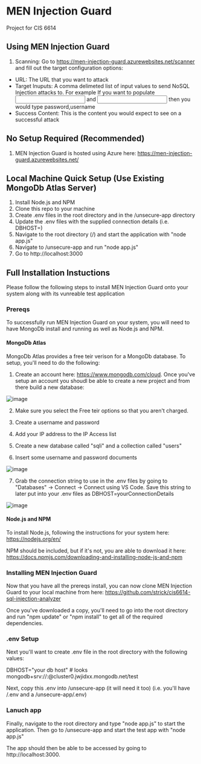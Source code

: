 # MEN Injection Guard
Project for CIS 6614

## Using MEN Injection Guard
1) Scanning:  Go to https://men-injection-guard.azurewebsites.net/scanner and fill out the target configuration options:
- URL:  The URL that you want to attack
- Target Inuputs:  A comma delimeted list of input values to send NoSQL Injection attacks to.  For example If you want to populate <input name="username"> and <input name="password"> then you would type password,username
- Success Content:  This is the content you would expect to see on a successful attack


## No Setup Required (Recommended)
1) MEN Injection Guard is hosted using Azure here:  https://men-injection-guard.azurewebsites.net/

## Local Machine Quick Setup (Use Existing MongoDb Atlas Server)
1) Install Node.js and NPM
2) Clone this repo to your machine
3) Create .env files in the root directory and in the /unsecure-app directory
4) Update the .env files with the supplied connection details (i.e. DBHOST=)
5) Navigate to the root directory (/) and start the application with "node app.js"
6) Navigate to /unsecure-app and run "node app.js"
4) Go to http://localhost:3000

## Full Installation Instuctions
Please follow the following steps to install MEN Injection Guard onto your system along with its vunreable test application

### Prereqs

To successfully run MEN Injection Guard on your system, you will need to have MongoDb install and running as well as Node.js and NPM.

#### MongoDb Atlas

MongoDb Atlas provides a free teir verison for a MongoDb database.  To setup, you'll need to do the following:

1) Create an account here:  https://www.mongodb.com/cloud.  Once you've setup an account you shoudl be able to create a new project and from there build a new database:

![image](https://user-images.githubusercontent.com/1486739/204689441-bf2c572c-2a10-4e7b-b66e-618c2d7cceac.png)

2) Make sure you select the Free teir options so that you aren't charged.

3) Create a username and password

4) Add your IP address to the IP Access list

5) Create a new database called "sqli" and a collection called "users"

6) Insert some username and password documents

![image](https://user-images.githubusercontent.com/1486739/204690671-499c20a1-3092-438e-b447-2716cc76ea4f.png)

7) Grab the connection string to use in the .env files by going to "Databases" -> Connect -> Connect using VS Code.   Save this string to later put into your .env files as DBHOST=yourConnectionDetails

![image](https://user-images.githubusercontent.com/1486739/204696465-5fda3cad-bece-4bd4-a5b6-32059efa8254.png)

#### Node.js and NPM

To install Node.js, following the instructions for your system here:  https://nodejs.org/en/

NPM should be included, but if it's not, you are able to download it here:  https://docs.npmjs.com/downloading-and-installing-node-js-and-npm

### Installing MEN Injection Guard

Now that you have all the prereqs install, you can now clone MEN Injection Guard to your local machine from here:  https://github.com/strick/cis6614-sql-injection-analyzer

Once you've downloaded a copy, you'll need to go into the root directory and run "npm update" or "npm install" to get all of the required dependencies.

### .env Setup

Next you'll want to create .env file in the root directory with the following values:

DBHOST="your db host"  # looks mongodb+srv://<user>:<password>@cluster0.jwjidxx.mongodb.net/test

Next, copy this .env into /unsecure-app (it will need it too) (i.e. you'll have /.env and a /unsecure-app/.env)

### Lanuch app

Finally, navigate to the root directory and type "node app.js" to start the application.
Then go to /unsecure-app and start the test app with "node app.js"

The app should then be able to be accessed by going to http://localhost:3000.
